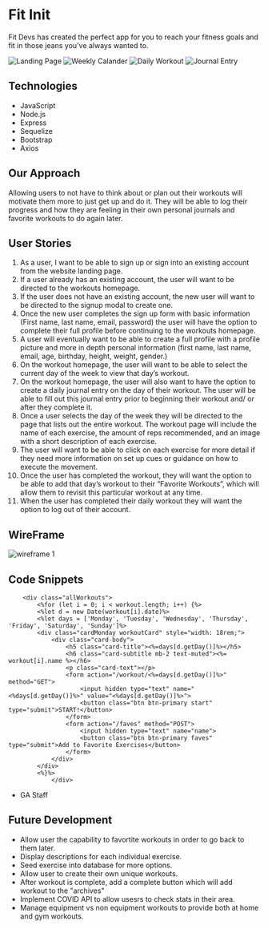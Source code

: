 # Fit Init
Fit Devs has created the perfect app for you to reach your fitness goals and fit in those jeans you've always wanted to.

![Landing Page](https://i.imgur.com/sLA8OKm.png)
![Weekly Calander](https://i.imgur.com/XdMAR3n.png)
![Daily Workout](https://i.imgur.com/rNIMeDy.png)
![Journal Entry](https://i.imgur.com/DK8M2Ee.png)

## Technologies
* JavaScript
* Node.js
* Express
* Sequelize
* Bootstrap
* Axios

## Our Approach
Allowing users to not have to think about or plan out their workouts will motivate them more to just get up and do it. They will be able to log their progress and how they are feeling in their own personal journals and favorite workouts to do again later. 

## User Stories
1. As a user, I want to be able to sign up or sign into an existing account from the website landing page.
2. If a user already has an existing account, the user will want to be directed to the workouts homepage.
3. If the user does not have an existing account, the new user will want to be directed to the signup modal to create one.
4. Once the new user completes the sign up form with basic information (First name, last name, email, password) the user will have the option to complete their full profile before continuing to the workouts homepage.
5. A user will eventually want to be able to create a full profile with a profile picture and more in depth personal information (first name, last name, email, age, birthday, height, weight, gender.)
6. On the workout homepage, the user will want to be able to select the current day of the week to
view that day’s workout.
7. On the workout homepage, the user will also want to have the option to create a daily journal
entry on the day of their workout. The user will be able to fill out this journal entry prior to
beginning their workout and/ or after they complete it.
8. Once a user selects the day of the week they will be directed to the page that lists out the entire
workout. The workout page will include the name of each exercise, the amount of reps
recommended, and an image with a short description of each exercise.
9. The user will want to be able to click on each exercise for more detail if they need more
information on set up cues or guidance on how to execute the movement.
10. Once the user has completed the workout, they will want the option to be able to add that day’s
workout to their “Favorite Workouts”, which will allow them to revisit this particular workout at
any time.
11. When the user has completed their daily workout they will want the option to log out of their
account.

## WireFrame
![wireframe 1](https://i.imgur.com/mHkIwhT.png)

## Code Snippets
        <div class="allWorkouts">
            <%for (let i = 0; i < workout.length; i++) {%>
            <%let d = new Date(workout[i].date)%>
            <%let days = ['Monday', 'Tuesday', 'Wednesday', 'Thursday', 'Friday', 'Saturday', 'Sunday']%>
            <div class="cardMonday workoutCard" style="width: 18rem;">
                <div class="card-body">
                    <h5 class="card-title"><%=days[d.getDay()]%></h5>
                    <h6 class="card-subtitle mb-2 text-muted"><%= workout[i].name %></h6>
                    <p class="card-text"></p>
                    <form action="/workout/<%=days[d.getDay()]%>" method="GET">
                        <input hidden type="text" name="<%days[d.getDay()]%>" value="<%days[d.getDay()]%>">
                        <button class="btn btn-primary start" type="submit">START!</button>
                    </form>
                    <form action="/faves" method="POST">
                        <input hidden type="text" name="name">
                        <button class="btn btn-primary faves" type="submit">Add to Favorite Exercises</button>
                    </form>
                </div>
            </div>
            <%}%>
                </div>

* GA Staff

## Future Development
* Allow user the capability to favortite workouts in order to go back to them later.
* Display descriptions for each individual exercise.
* Seed exercise into database for more options.
* Allow user to create their own unique workouts.
* After workout is complete, add a complete button which will add workout to the "archives"
* Implement COVID API to allow usesrs to check stats in their area.
* Manage equipment vs non equipment workouts to provide both at home and gym workouts.

